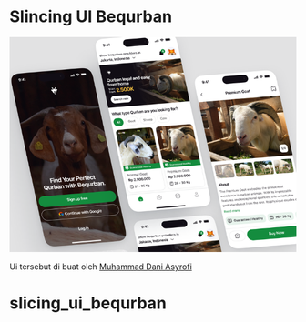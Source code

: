 # Slincing UI Bequrban

[![UI Design](assets/ui/bequrban.png)]([https://www.facebook.com/your-facebook-link](https://dribbble.com/shots/21816429-Bequrban-Online-Qurban-Application))


Ui tersebut di buat oleh [Muhammad Dani Asyrofi](https://dribbble.com/daniasyrofi)
# slicing_ui_bequrban

